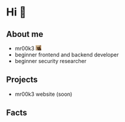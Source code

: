 # Hi 👋

## About me 
- mr00k3 <img width="15px" src="floppa.gif">
- beginner frontend and backend developer
- beginner security researcher

## Projects
- mr00k3 website (soon)
## Facts

